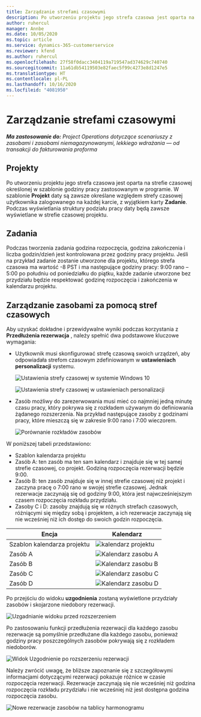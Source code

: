 ```yaml
---
title: Zarządzanie strefami czasowymi
description: Po utworzeniu projektu jego strefa czasowa jest oparta na strefie czasowej określonej w szablonie godziny pracy zastosowanym w programie.
author: ruhercul
manager: Annbe
ms.date: 10/05/2020
ms.topic: article
ms.service: dynamics-365-customerservice
ms.reviewer: kfend
ms.author: ruhercul
ms.openlocfilehash: 27f58f0dacc3404119a719547ad374629c740740
ms.sourcegitcommit: 11a61db54119503e82faec5f99c4273e8d1247e5
ms.translationtype: HT
ms.contentlocale: pl-PL
ms.lasthandoff: 10/16/2020
ms.locfileid: "4081950"
---
```

# <a name="manage-time-zones"></a>Zarządzanie strefami czasowymi

_**Ma zastosowanie do:** Project Operations dotyczące scenariuszy z zasobami i zasobami niemagazynowanymi, lekkiego wdrażania — od transakcji do fakturowania proforma_


## <a name="projects"></a>Projekty

Po utworzeniu projektu jego strefa czasowa jest oparta na strefie czasowej określonej w szablonie godziny pracy zastosowanym w programie. W szablonie **Projekt** daty są zawsze określane względem strefy czasowej użytkownika zalogowanego na każdej karcie, z wyjątkiem karty **Zadanie**. Podczas wyświetlania struktury podziału pracy daty będą zawsze wyświetlane w strefie czasowej projektu.

## <a name="tasks"></a>Zadania

Podczas tworzenia zadania godzina rozpoczęcia, godzina zakończenia i liczba godzin/dzień jest kontrolowana przez godziny pracy projektu. Jeśli na przykład zadanie zostanie utworzone dla projektu, którego strefa czasowa ma wartość -8 PST i ma następujące godziny pracy: 9:00 rano – 5:00 po południu od poniedziałku do piątku, każde zadanie utworzone bez przydziału będzie respektować godzinę rozpoczęcia i zakończenia w kalendarzu projektu.

## <a name="manage-resources-with-time-zones"></a>Zarządzanie zasobami za pomocą stref czasowych

Aby uzyskać dokładne i przewidywalne wyniki podczas korzystania z **Przedłużenia rezerwacja** , należy spełnić dwa podstawowe kluczowe wymagania:  

- Użytkownik musi skonfigurować strefę czasową swoich urządzeń, aby odpowiadała strefom czasowym zdefiniowanym w **ustawieniach personalizacji** systemu.
 
  ![Ustawienia strefy czasowej w systemie Windows 10](media/reconcile-assignments-03.png)

  ![Ustawienia strefy czasowej w ustawieniach personalizacji](media/reconcile-assignments-04.png)
 
- Zasób możliwy do zarezerwowania musi mieć co najmniej jedną minutę czasu pracy, który pokrywa się z rozkładem używanym do definiowania żądanego rozszerzenia. Na przykład następujące zasoby z godzinami pracy, które mieszczą się w zakresie 9:00 rano i 7:00 wieczorem. 

  ![Porównanie rozkładów zasobów](media/reconcile-assignments-05.png)

W poniższej tabeli przedstawiono:

- Szablon kalendarza projektu
- Zasób A: ten zasób ma ten sam kalendarz i znajduje się w tej samej strefie czasowej, co projekt. Godziną rozpoczęcia rezerwacji będzie 9:00.
- Zasób B: ten zasób znajduje się w innej strefie czasowej niż projekt i zaczyna pracę o 7:00 rano w swojej strefie czasowej. Jednak rezerwacje zaczynają się od godziny 9:00, która jest najwcześniejszym czasem rozpoczęcia rozkładu przydziału.
- Zasoby C i D: zasoby znajdują się w różnych strefach czasowych, różniącymi się między sobą i projektem, a ich rezerwacje zaczynają się nie wcześniej niż ich dostęp do swoich godzin rozpoczęcia.

|Encja  |Kalendarz  |
|-|-|
|Szablon kalendarza projektu   | ![kalendarz projektu](media/reconcile-assignments-06.png) |
|Zasób A  | ![Kalendarz zasobu A](media/reconcile-assignments-06.png) |
|Zasób B  |  ![Kalendarz zasobu B](media/reconcile-assignments-07.png) |
|Zasób C  |  ![Kalendarz zasobu C](media/reconcile-assignments-08.png) |
|Zasób D  | ![Kalendarz zasobu D](media/reconcile-assignments-09.png)  |
 
Po przejściu do widoku **uzgodnienia** zostaną wyświetlone przydziały zasobów i skojarzone niedobory rezerwacji.

![Uzgadnianie widoku przed rozszerzeniem](media/reconcile-assignments-10.png)

Po zastosowaniu funkcji przedłużenia rezerwacji dla każdego zasobu rezerwacje są pomyślnie przedłużane dla każdego zasobu, ponieważ godziny pracy poszczególnych zasobów pokrywają się z rozkładem niedoborów.

![Widok Uzgodnienie po rozszerzeniu rezerwacji](media/reconcile-assignments-11.png) 

Należy zwrócić uwagę, że bliższe zapoznanie się z szczegółowymi informacjami dotyczącymi rezerwacji pokazuje różnice w czasie rozpoczęcia rezerwacji. Rezerwacje zaczynają się nie wcześniej niż godzina rozpoczęcia rozkładu przydziału i nie wcześniej niż jest dostępna godzina rozpoczęcia zasobu.

![Nowe rezerwacje zasobów na tablicy harmonogramu](media/reconcile-assignments-12.png)
